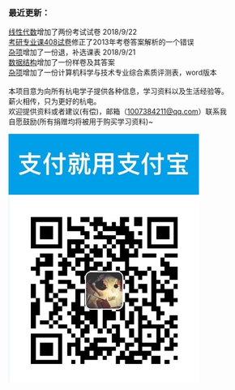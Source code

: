 ### 最近更新：</br>
[线性代数](https://github.com/FengGuanxi/HDU-Experience/upload/master/%E5%AD%A6%E4%B9%A0/%E7%BA%BF%E6%80%A7%E4%BB%A3%E6%95%B0)增加了两份考试试卷 2018/9/22</br>
[考研专业课408试卷](https://github.com/FengGuanxi/HDU-Experience/tree/master/%E5%AD%A6%E4%B9%A0/%E8%80%83%E7%A0%94/%E8%80%83%E7%A0%94408/408%E5%8E%86%E5%B9%B4%E8%80%83%E7%A0%94%E7%9C%9F%E9%A2%98%EF%BC%88%E9%99%84%E7%AD%94%E6%A1%88%EF%BC%89)修正了2013年考卷答案解析的一个错误</br>
[杂项](https://github.com/FengGuanxi/HDU-Experience/tree/master/%E6%9D%82%E9%A1%B9)增加了一份退，补选课表  2018/9/21</br> 
[数据结构](https://github.com/FengGuanxi/HDU-Experience/tree/master/%E5%AD%A6%E4%B9%A0/%E6%95%B0%E6%8D%AE%E7%BB%93%E6%9E%84)增加了一份样卷及其答案</br>
[杂项](https://github.com/FengGuanxi/HDU-Experience/tree/master/%E6%9D%82%E9%A1%B9)增加了一份计算机科学与技术专业综合素质评测表，word版本</br>
</br>
本项目意为向所有杭电学子提供各种信息，学习资料以及生活经验等。</br>
薪火相传，只为更好的杭电。</br>
欢迎提供资料或者建议(有偿)，邮箱（1007384211@qq.com）联系我</br>
自愿鼓励(所有捐赠均将被用于购买学习资料)~

![支付宝](https://raw.githubusercontent.com/FengGuanxi/GitHub-/master/%E6%94%AF%E4%BB%98%E5%AE%9D.jpg)


